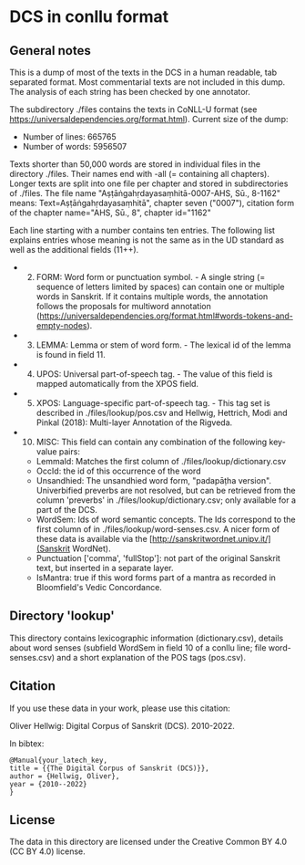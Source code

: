 # DCS in conllu format

## General notes

This is a dump of most of the texts in the DCS in a human readable, tab separated format. Most commentarial texts are not included in this dump.
The analysis of each string has been checked by one annotator.

The subdirectory ./files contains the texts in CoNLL-U format (see https://universaldependencies.org/format.html).
Current size of the dump:

* Number of lines: 665765
* Number of words: 5956507

Texts shorter than 50,000 words are stored in individual files in the directory ./files. Their names end with -all (= containing all chapters).
Longer texts are split into one file per chapter and stored in subdirectories of ./files.
The file name "Aṣṭāṅgahṛdayasaṃhitā-0007-AHS, Sū., 8-1162" means: Text=Aṣṭāṅgahṛdayasaṃhitā", chapter seven ("0007"), citation form of the chapter name="AHS, Sū., 8", chapter id="1162"

Each line starting with a number contains ten entries. The following list explains entries whose meaning is not the same as in the UD standard as well as the additional fields (11++).

* 2. FORM: Word form or punctuation symbol. - A single string (= sequence of letters limited by spaces) can contain one or multiple words in Sanskrit. If it contains multiple words, the annotation follows the proposals for multiword annotation (https://universaldependencies.org/format.html#words-tokens-and-empty-nodes).
* 3. LEMMA: Lemma or stem of word form. - The lexical id of the lemma is found in field 11.
* 4. UPOS: Universal part-of-speech tag. - The value of this field is mapped automatically from the XPOS field.
* 5. XPOS: Language-specific part-of-speech tag. - This tag set is described in ./files/lookup/pos.csv and Hellwig, Hettrich, Modi and Pinkal (2018): Multi-layer Annotation of the Rigveda.
* 10. MISC: This field can contain any combination of the following key-value pairs:
  * LemmaId: Matches the first column of ./files/lookup/dictionary.csv
  * OccId: the id of this occurrence of the word
  * Unsandhied: The unsandhied word form, "padapāṭha version". Univerbified preverbs are not resolved, but can be retrieved from the column 'preverbs' in ./files/lookup/dictionary.csv; only available for a part of the DCS.
  * WordSem: Ids of word semantic concepts. The Ids correspond to the first column of in ./files/lookup/word-senses.csv. A nicer form of these data is available via the [http://sanskritwordnet.unipv.it/](Sanskrit WordNet).
  * Punctuation ['comma', 'fullStop']: not part of the original Sanskrit text, but inserted in a separate layer.
  * IsMantra: true if this word forms part of a mantra as recorded in Bloomfield's Vedic Concordance.


## Directory 'lookup'

This directory contains lexicographic information (dictionary.csv), details about word senses (subfield WordSem in field 10 of a conllu line; file word-senses.csv) and a short explanation of the POS tags (pos.csv).

## Citation

If you use these data in your work, please use this citation:

Oliver Hellwig: Digital Corpus of Sanskrit (DCS). 2010-2022.

In bibtex:
```
@Manual{your_latech_key,
title = {{The Digital Corpus of Sanskrit (DCS)}},
author = {Hellwig, Oliver},
year = {2010--2022}
}
```

 
## License

The data in this directory are licensed under the Creative Common BY 4.0 (CC BY 4.0) license.